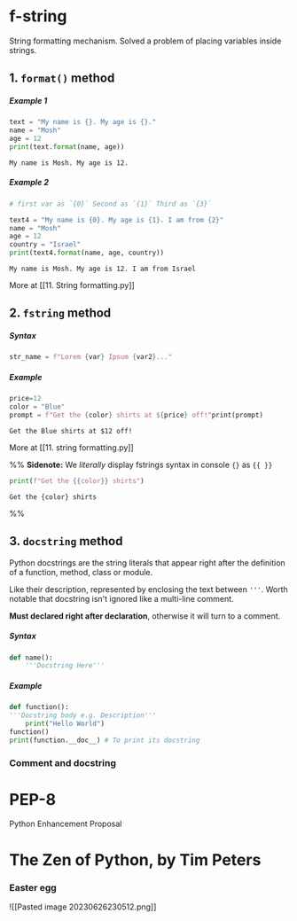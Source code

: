 # f-string

String formatting mechanism. Solved a problem of placing variables inside strings.

## 1. `format()` method

##### Example 1

```python
text = "My name is {}. My age is {}."  
name = "Mosh"  
age = 12  
print(text.format(name, age))
```

```Output
My name is Mosh. My age is 12.
```

##### Example 2

```python
# first var as `{0}` Second as `{1}` Third as `{3}`

text4 = "My name is {0}. My age is {1}. I am from {2}"
name = "Mosh"
age = 12
country = "Israel"
print(text4.format(name, age, country))
```

```Output
My name is Mosh. My age is 12. I am from Israel
```

More at [[11. String formatting.py]]

## 2. `fstring` method

##### Syntax

```python
str_name = f"Lorem {var} Ipsum {var2}..."
```

##### Example

```python
price=12  
color = "Blue"  
prompt = f"Get the {color} shirts at ${price} off!"print(prompt)
```

```Output
Get the Blue shirts at $12 off!
```

More at [[11. string formatting.py]]

%% **Sidenote:** We *literally* display fstrings syntax in console `{}` as `{{ }}`

```python
print(f"Get the {{color}} shirts")
```

```Output
Get the {color} shirts
```

%%

## 3. `docstring` method

Python docstrings are the string literals that appear right after the definition of a function, method, class or module.

Like their description, represented by enclosing the text between `'''`. Worth notable that docstring isn't ignored like
a multi-line comment.

**Must declared right after declaration**, otherwise it will turn to a comment.

##### Syntax

```python
def name():
	'''Docstring Here'''
```

##### Example

```python
def function():  
'''Docstring body e.g. Description'''  
	print("Hello World")  
function()  
print(function.__doc__) # To print its docstring
```

### Comment and docstring

# PEP-8

Python Enhancement Proposal

# The Zen of Python, by Tim Peters

### Easter egg

![[Pasted image 20230626230512.png]]